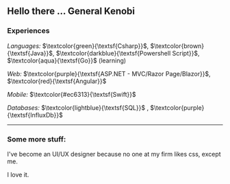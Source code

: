 ## Hello there ... General Kenobi

### Experiences
*Languages:* $\textcolor{green}{\textsf{Csharp}}$, $\textcolor{brown}{\textsf{Java}}$, $\textcolor{darkblue}{\textsf{Powershell Script}}$, $\textcolor{aqua}{\textsf{Go}}$ (learning)

*Web:* $\textcolor{purple}{\textsf{ASP.NET - MVC/Razor Page/Blazor}}$, $\textcolor{red}{\textsf{Angular}}$

*Mobile:* $\textcolor{#ec6313}{\textsf{Swift}}$

*Databases:* $\textcolor{lightblue}{\textsf{SQL}}$ , $\textcolor{purple}{\textsf{InfluxDb}}$

---
### Some more stuff:

I've become an UI/UX designer because no one at my firm likes css, except me.

I love it.
